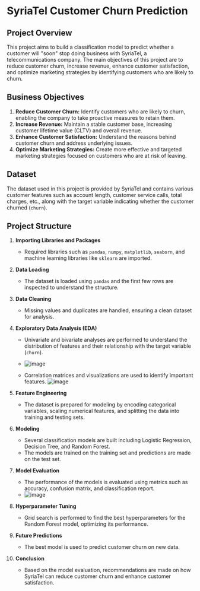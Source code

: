 # SyriaTel Customer Churn Prediction

## Project Overview

This project aims to build a classification model to predict whether a customer will "soon" stop doing business with SyriaTel, a telecommunications company. The main objectives of this project are to reduce customer churn, increase revenue, enhance customer satisfaction, and optimize marketing strategies by identifying customers who are likely to churn.

## Business Objectives

1. **Reduce Customer Churn:** Identify customers who are likely to churn, enabling the company to take proactive measures to retain them.
2. **Increase Revenue:** Maintain a stable customer base, increasing customer lifetime value (CLTV) and overall revenue.
3. **Enhance Customer Satisfaction:** Understand the reasons behind customer churn and address underlying issues.
4. **Optimize Marketing Strategies:** Create more effective and targeted marketing strategies focused on customers who are at risk of leaving.

## Dataset

The dataset used in this project is provided by SyriaTel and contains various customer features such as account length, customer service calls, total charges, etc., along with the target variable indicating whether the customer churned (`churn`).

## Project Structure

1. **Importing Libraries and Packages**
    - Required libraries such as `pandas`, `numpy`, `matplotlib`, `seaborn`, and machine learning libraries like `sklearn` are imported.

2. **Data Loading**
    - The dataset is loaded using `pandas` and the first few rows are inspected to understand the structure.

3. **Data Cleaning**
    - Missing values and duplicates are handled, ensuring a clean dataset for analysis.

4. **Exploratory Data Analysis (EDA)**
    - Univariate and bivariate analyses are performed to understand the distribution of features and their relationship with the target variable (`churn`).
    - ![image](https://github.com/user-attachments/assets/770ab403-efaf-4e5b-822c-9502011a9950)

    - Correlation matrices and visualizations are used to identify important features.
![image](https://github.com/user-attachments/assets/7a6d383a-17fb-4217-8618-2765b5ed2743)


5. **Feature Engineering**
    - The dataset is prepared for modeling by encoding categorical variables, scaling numerical features, and splitting the data into training and testing sets.

6. **Modeling**
    - Several classification models are built including Logistic Regression, Decision Tree, and Random Forest.
    - The models are trained on the training set and predictions are made on the test set.

7. **Model Evaluation**
    - The performance of the models is evaluated using metrics such as accuracy, confusion matrix, and classification report.
    - ![image](https://github.com/user-attachments/assets/afaa3af1-1f96-4717-b82b-83ec84536ef2)


8. **Hyperparameter Tuning**
    - Grid search is performed to find the best hyperparameters for the Random Forest model, optimizing its performance.

9. **Future Predictions**
    - The best model is used to predict customer churn on new data.

10. **Conclusion**
    - Based on the model evaluation, recommendations are made on how SyriaTel can reduce customer churn and enhance customer satisfaction.

